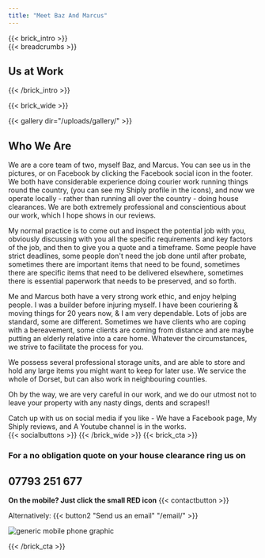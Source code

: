 ```yaml
---
title: "Meet Baz And Marcus" 
---
```


{{< brick_intro >}}  
{{< breadcrumbs >}}

## Us at Work
{{< /brick_intro >}} 

{{< brick_wide >}} 

{{< gallery dir="/uploads/gallery/" >}} 


## Who We Are  

We are a core team of two, myself Baz, and Marcus. You can see us in the pictures, or on Facebook by clicking the Facebook social icon in the footer.
We both have considerable experience doing courier work running things round the country, (you can see my Shiply profile in the icons), and now 
we operate locally - rather than running all over the country - doing house clearances. We are both extremely professional and conscientious about
our work, which I hope shows in our reviews.  

My normal practice is to come out and inspect the potential job with you, obviously discussing with you all the specific requirements and key factors of the job,
and then to give you a quote and a timeframe. Some people have strict deadlines, some people don't need the job done until after probate, sometimes there
are important items that need to be found, sometimes there are specific items that need to be delivered elsewhere, sometimes there is essential paperwork that needs 
to be preserved, and so forth.

Me and Marcus both have a very strong work ethic, and enjoy helping people. I was a builder before injuring myself. I have been couriering & moving things for 20 years now, & I am very dependable. Lots of jobs are standard, some are different. Sometimes we have clients who are coping with a bereavement, some clients are coming from distance and are maybe putting an elderly relative into a care home. Whatever the circumstances, we strive to facilitate the process for you. 

We possess several professional storage units, and are able to store and hold any large items you might want to keep for later use. We service the whole of Dorset, 
but can also work in neighbouring counties.

Oh by the way, we are very careful in our work, and we do our utmost not to leave your property with any nasty dings, dents and scrapes!!

Catch up with us on social media if you like - We have a Facebook page, My Shiply reviews, and A Youtube channel is in the works.  
{{< socialbuttons >}}
{{< /brick_wide >}} 
{{< brick_cta >}}

  ### For a no obligation quote on your house clearance ring us on  
  ## 07793 251 677  
**On the mobile? Just click the small RED icon**
{{< contactbutton >}}

Alternatively:
{{< button2 "Send us an email" "/email/" >}}

![generic mobile phone graphic](/uploads/illustrations/cuate/phone2.svg)

{{< /brick_cta >}}
